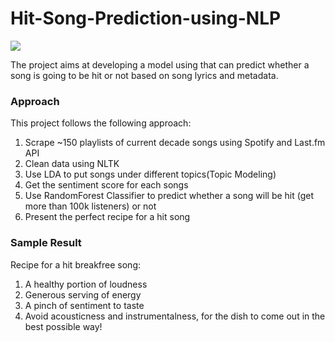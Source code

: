 # Hit-Song-Prediction-using-NLP

![](http://jouchihchang.int-des.com/wp-content/uploads/2017/10/hit-song-science.jpeg)

The project aims at developing a model using that can predict whether a song is going to be hit or not based on song lyrics and metadata.

### Approach
This project follows the following approach:
  1. Scrape ~150 playlists of current decade songs using Spotify and Last.fm API
  2. Clean data using NLTK
  3. Use LDA to put songs under different topics(Topic Modeling)
  4. Get the sentiment score for each songs
  5. Use RandomForest Classifier to predict whether a song will be hit (get more than 100k listeners) or not 
  6. Present the perfect recipe for a hit song 

### Sample Result
Recipe for a hit breakfree song:
  1. A healthy portion of loudness
  2. Generous serving of energy
  3. A pinch of sentiment to taste
  4. Avoid  acousticness and instrumentalness, for the dish to come out in the best possible way!
